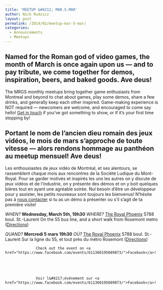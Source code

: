 ```yaml
---
title: 'MEETUP &#8212; MAR.5.MAR'
author: Nick Rudzicz
layout: post
permalink: /2014/02/meetup-mar-5-mar/
categories:
  - Announcements
  - Meetups
---
```



Named for the Roman god of video games, the month of March is once again upon us &#8212; and to pay tribute, we come together for demos, inspiration, beers, and baked goods. Ave deus!
---
The MRGS monthly meetups bring together game enthusiasts from Montreal and beyond to chat about games, play some demos, share a few drinks, and generally keep each other inspired. Game-making experience is NOT required &#8212; newcomers are welcome, and encouraged to come say hello!
<a href="mailto:bakedgoods@mrgs.ca">Get in touch</a> if you&#8217;ve got something to show, or if it&#8217;s your first time stopping by!



Portant le nom de l&#8217;ancien dieu romain des jeux vid&eacute;os, le mois de mars s&#8217;approche de toute vitesse &#8212; alors rendons hommage au panth&eacute;on au meetup mensuel!
 Ave deus!
---
Les enthousiastes de jeux vidéo de Montréal, et ses alentours, se rassemblent chaque mois aux rencontres de la Société Ludique du Mont-Royal. Pour se garder motivés et inspirés les uns les autres on y discute de jeux vidéos et de l&#8217;industrie, on y présente des démos et on y boit quelques bières tout en ayant une agréable soirée. Nul besoin d&#8217;être un développeur pour y assister, les petits nouveaux sont toujours les bienvenus!
N&#8217;hésite pas à <a href="mailto:bakedgoods@mrgs.ca">nous contacter</a> si tu as un démo à présenter ou s&#8217;il s&#8217;agit de ta première visite!



<em>WHEN?</em>
 <strong>Wednesday, March 5th, 19h30</strong>
<em>WHERE?</em>
 <a href="http://royalphoenixbar.com/">The Royal Phoenix</a>
 5788 boul. St.-Laurent
 On the 55 bus line, and a short walk from Rosemont metro
 (<a href="https://maps.google.com/maps?q=the+royal+phoenix">Directions</a>)



<em>QUAND?</em>
 <strong>Mercredi 5 mars 19h30</strong>
<em>OÙ?</em>
 <a href="http://royalphoenixbar.com/">The Royal Phoenix</a>
 5788 boul. St.-Laurent
 Sur la ligne du 55, et tout près du métro Rosemont
 (<a href="https://maps.google.com/maps?q=the+royal+phoenix">Directions</a>)
 


                  Check out the event on <a href="https://www.facebook.com/events/611360195609873/">Facebook</a>!
                

                
                

                  Voir l&#8217;événement sur <a href="https://www.facebook.com/events/611360195609873/">Facebook</a>!

                

                
                
 &nbsp;
 &nbsp;
 &nbsp;
